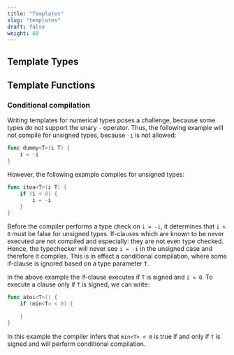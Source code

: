 ```yaml
---
title: "Templates"
slug: "templates"
draft: false
weight: 60
---
```


## Template Types

## Template Functions

### Conditional compilation

Writing templates for numerical types poses a challenge, because some types do not support the unary `-` operator.
Thus, the following example will not compile for unsigned types, because `-i` is not allowed:

```go
func dummy<T>(i T) {
    i = -i
}
```

However, the following example compiles for unsigned types:

```go
func itoa<T>(i T) {
    if (i < 0) {
        i = -i
    }
}
```

Before the compiler performs a type check on `i = -i`, it determines that `i < 0` must be false for unsigned types.
If-clauses which are known to be never executed are not compiled and especially: they are not even type checked.
Hence, the typechecker will never see `i = -i` in the unsigned case and therefore it compiles.
This is in effect a conditional compilation, where some if-clause is ignored based on a type parameter `T`.

In the above example the if-clause executes if `T` is signed and `i < 0`.
To execute a clause only if `T` is signed, we can write:

```go
func atoi<T>() {
    if (min<T> < 0) {

    }
}
```

In this example the compiler infers that `min<T> < 0` is true if and only if `T` is signed and will perform conditional compilation.
